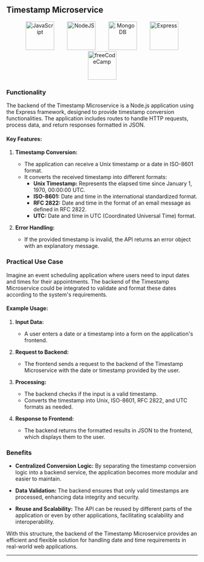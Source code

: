 ## Timestamp Microservice

<p align="center">
  <img src="https://raw.githubusercontent.com/danielcranney/readme-generator/main/public/icons/skills/javascript-colored.svg" width="75" height="75" alt="JavaScript" style="margin: 0 15px;" />
  <img src="https://raw.githubusercontent.com/danielcranney/readme-generator/main/public/icons/skills/nodejs-colored.svg" width="75" height="75" alt="NodeJS" style="margin: 0 15px;" />
  <img src="https://raw.githubusercontent.com/danielcranney/readme-generator/main/public/icons/skills/mongodb-colored.svg" width="75" height="75" alt="MongoDB" style="margin: 0 15px;" />
  <img src="https://raw.githubusercontent.com/danielcranney/readme-generator/main/public/icons/skills/express-colored.svg" width="75" height="75" alt="Express" style="margin: 0 15px;" />
  <img src="https://cdn.freecodecamp.org/platform/universal/fcc_primary.svg" width="auto" height="75" alt="freeCodeCamp" style="margin: 0 15px;" />
</p>



### Functionality

The backend of the Timestamp Microservice is a Node.js application using the Express framework, designed to provide timestamp conversion functionalities. The application includes routes to handle HTTP requests, process data, and return responses formatted in JSON.

#### Key Features:
1. **Timestamp Conversion:**
   - The application can receive a Unix timestamp or a date in ISO-8601 format.
   - It converts the received timestamp into different formats:
     - **Unix Timestamp:** Represents the elapsed time since January 1, 1970, 00:00:00 UTC.
     - **ISO-8601:** Date and time in the international standardized format.
     - **RFC 2822:** Date and time in the format of an email message as defined in RFC 2822.
     - **UTC:** Date and time in UTC (Coordinated Universal Time) format.

2. **Error Handling:**
   - If the provided timestamp is invalid, the API returns an error object with an explanatory message.

### Practical Use Case

Imagine an event scheduling application where users need to input dates and times for their appointments. The backend of the Timestamp Microservice could be integrated to validate and format these dates according to the system's requirements.

#### Example Usage:

1. **Input Data:**
   - A user enters a date or a timestamp into a form on the application's frontend.

2. **Request to Backend:**
   - The frontend sends a request to the backend of the Timestamp Microservice with the date or timestamp provided by the user.

3. **Processing:**
   - The backend checks if the input is a valid timestamp.
   - Converts the timestamp into Unix, ISO-8601, RFC 2822, and UTC formats as needed.

4. **Response to Frontend:**
   - The backend returns the formatted results in JSON to the frontend, which displays them to the user.

### Benefits

- **Centralized Conversion Logic:** By separating the timestamp conversion logic into a backend service, the application becomes more modular and easier to maintain.
  
- **Data Validation:** The backend ensures that only valid timestamps are processed, enhancing data integrity and security.

- **Reuse and Scalability:** The API can be reused by different parts of the application or even by other applications, facilitating scalability and interoperability.

With this structure, the backend of the Timestamp Microservice provides an efficient and flexible solution for handling date and time requirements in real-world web applications.

---
